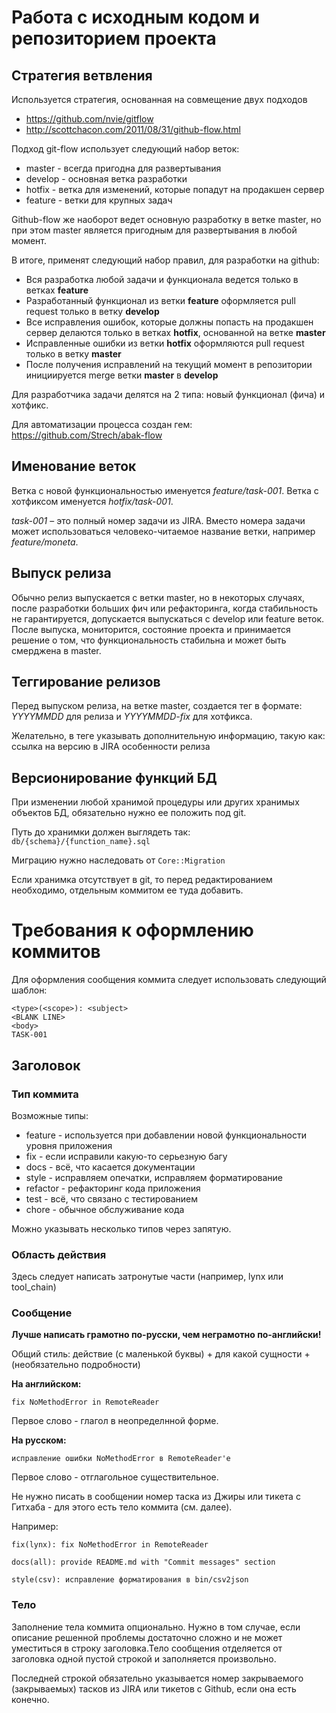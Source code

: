 # Работа с исходным кодом и репозиторием проекта

## Стратегия ветвления 

Используется стратегия, основанная на совмещение двух подходов
- https://github.com/nvie/gitflow
- http://scottchacon.com/2011/08/31/github-flow.html

Подход git-flow использует следующий набор веток:
- master - всегда пригодна для развертывания
- develop - основная ветка разработки
- hotfix - ветка для изменений, которые попадут на продакшен сервер
- feature - ветки для крупных задач

Github-flow же наоборот ведет основную разработку в ветке master, но при этом master является пригодным для развертывания в любой момент.

В итоге, применят следующий набор правил, для разработки на github:
- Вся разработка любой задачи и функционала ведется только в ветках **feature**
- Разработанный функционал из ветки **feature** оформляется pull request только в ветку **develop**
- Все исправления ошибок, которые должны попасть на продакшен сервер делаются только в ветках **hotfix**, основанной на ветке **master**
- Исправленные ошибки из ветки **hotfix** оформляются pull request только в ветку **master**
- После получения исправлений на текущий момент в репозитории инициируется merge ветки **master** в **develop**

Для разработчика задачи делятся на 2 типа: новый функционал (фича) и хотфикс.

Для автоматизации процесса создан гем: https://github.com/Strech/abak-flow


## Именование веток

Ветка с новой функциональностью именуется *feature/task-001*.
Ветка с хотфиксом именуется *hotfix/task-001*.

*task-001* – это полный номер задачи из JIRA.
Вместо номера задачи может использоваться человеко-читаемое название ветки, например *feature/moneta*.


## Выпуск релиза

Обычно релиз выпускается с ветки master, но в некоторых случаях, после разработки больших фич или рефакторинга, когда стабильность не гарантируется, допускается выпускаться с develop или feature веток. После выпуска, мониторится, состояние проекта и принимается решение о том, что функциональность стабильна и может быть смерджена в master.


## Теггирование релизов

Перед выпуском релиза, на ветке master, создается тег в формате: *YYYYMMDD* для релиза и *YYYYMMDD-fix* для хотфикса.

Желательно, в теге указывать дополнительную информацию, такую как: 
ссылка на версию в JIRA
особенности релиза


## Версионирование функций БД

При изменении любой хранимой процедуры или других хранимых объектов БД, обязательно нужно ее положить под git.

Путь до хранимки должен выглядеть так: `db/{schema}/{function_name}.sql`

Миграцию нужно наследовать от `Core::Migration`

Если хранимка отсутствует в git, то перед редактированием необходимо, отдельным коммитом ее туда добавить.



# Требования к оформлению коммитов

Для оформления сообщения коммита следует использовать следующий шаблон:
```
<type>(<scope>): <subject>
<BLANK LINE>
<body>
TASK-001
```

## Заголовок
### Тип коммита
Возможные типы:
- feature - используется при добавлении новой функциональности уровня приложения
- fix - если исправили какую-то серьезную багу
- docs - всё, что касается документации
- style - исправляем опечатки, исправляем форматирование
- refactor - рефакторинг кода приложения
- test - всё, что связано с тестированием
- chore - обычное обслуживание кода

Можно указывать несколько типов через запятую.

### Область действия
Здесь следует написать затронутые части (например, lynx или tool_chain)

### Сообщение

**Лучше написать грамотно по-русски, чем неграмотно по-английски!**

Общий стиль:
действие (с маленькой буквы) + для какой сущности + (необязательно подробности)

**На английском:**

`fix NoMethodError in RemoteReader`

Первое слово - глагол в неопределнной форме.

**На русском:**

`исправление ошибки NoMethodError в RemoteReader'е`

Первое слово - отглагольное существительное.

Не нужно писать в сообщении номер таска из Джиры или тикета с Гитхаба - для этого есть тело коммита (см. далее).

Например:

`fix(lynx): fix NoMethodError in RemoteReader`

`docs(all): provide README.md with "Commit messages" section`

`style(csv): исправление форматирования в bin/csv2json`

### Тело
Заполнение тела коммита опционально. Нужно в том случае, если описание решенной проблемы достаточно сложно и не может уместиться в строку заголовка.Тело сообщения отделяется от заголовка одной пустой строкой и заполняется произвольно.


Последней строкой обязательно указывается номер закрываемого (закрываемых) тасков из JIRA или тикетов с Github, если она есть конечно.
